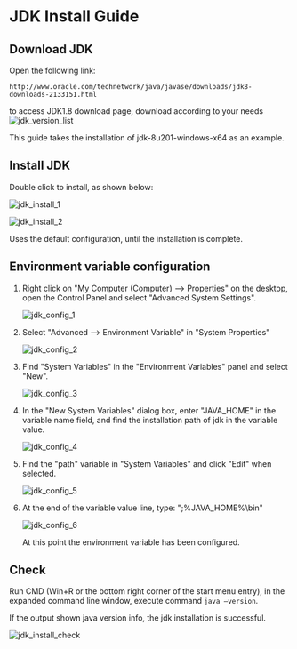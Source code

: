 # JDK Install Guide

## Download JDK
Open the following link:
	
	http://www.oracle.com/technetwork/java/javase/downloads/jdk8-downloads-2133151.html

to access JDK1.8 download page, download according to your needs
![jdk_version_list](images/jdk_version_list.png)

This guide takes the installation of jdk-8u201-windows-x64 as an example.

## Install JDK
Double click to install, as shown below:

![jdk_install_1](images/jdk_install_1.png)

![jdk_install_2](images/jdk_install_2.png)

Uses the default configuration, until the installation is complete.

## Environment variable configuration
1. Right click on "My Computer (Computer) --> Properties" on the desktop, open the Control Panel and select "Advanced System Settings".
	
	![jdk_config_1](images/jdk_config_1.png)

2. Select "Advanced --> Environment Variable" in "System Properties"
	
	![jdk_config_2](images/jdk_config_2.png)

3. Find "System Variables" in the "Environment Variables" panel and select "New".
	
	![jdk_config_3](images/jdk_config_3.png)

4. In the "New System Variables" dialog box, enter "JAVA_HOME" in the variable name field, and find the installation path of jdk in the variable value.
	
	![jdk_config_4](images/jdk_config_4.png)

5. Find the "path" variable in "System Variables" and click "Edit" when selected.
	
	![jdk_config_5](images/jdk_config_5.png)

6. At the end of the variable value line, type: ";%JAVA_HOME%\bin"
	
	![jdk_config_6](images/jdk_config_6.png)

	At this point the environment variable has been configured.


## Check

Run CMD (Win+R or the bottom right corner of the start menu entry), in the expanded command line window, execute command `java –version`.

If the output shown java version info, the jdk installation is successful.

![jdk_install_check](images/jdk_install_check.png)

